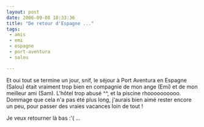 ```yaml
---
layout: post
date: 2006-09-08 18:33:36
title: "De retour d'Espagne ..."
tags:
 - amis
 - emi
 - espagne
 - port-aventura
 - salou

---
```


Et oui tout se termine un jour, snif, le séjour à Port Aventura en Espagne (Salou) était vraiment trop bien en compagnie de mon ange (Emi) et de mon meilleur ami (Sam). L'hôtel trop abusé ^^, et la piscine rhoooooooooo. Dommage que cela n'a pas été plus long, j'aurais bien aimé rester encore un peu, pour passer des vraies vacances loin de tout !

Je veux retourner là bas :'( ...
